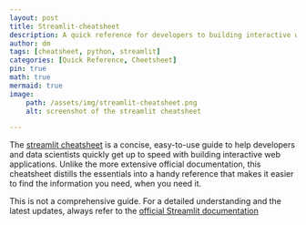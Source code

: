 ```yaml
---
layout: post
title: Streamlit-cheatsheet
description: A quick reference for developers to building interactive web apps
author: dm
tags: [cheatsheet, python, streamlit]
categories: [Quick Reference, Cheetsheet]
pin: true
math: true
mermaid: true
image:
    path: /assets/img/streamlit-cheatsheet.png
    alt: screenshot of the streamlit cheatsheet

---
```


<!-- [![](/assets/img/streamlit-cheatsheet.png)](https://dmishra86.github.io/streamlit-cheatsheet/)
*screenshot of the streamlit cheatsheet. Click on Image to view the cheatsheet* -->


The [streamlit cheatsheet](https://dmishra86.github.io/streamlit-cheatsheet/) is a concise, easy-to-use guide to help developers and data scientists quickly get up to speed with building interactive web applications. Unlike the more extensive official documentation, this cheatsheet distills the essentials into a handy reference that makes it easier to find the information you need, when you need it.

This is not a comprehensive guide. For a detailed understanding and the latest updates, always refer to the [official Streamlit documentation](https://docs.streamlit.io/)

